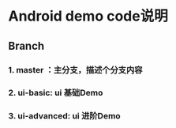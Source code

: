 # Android demo code说明

## Branch 

### 1. master ：主分支，描述个分支内容

### 2. ui-basic: ui 基础Demo

### 3. ui-advanced: ui 进阶Demo